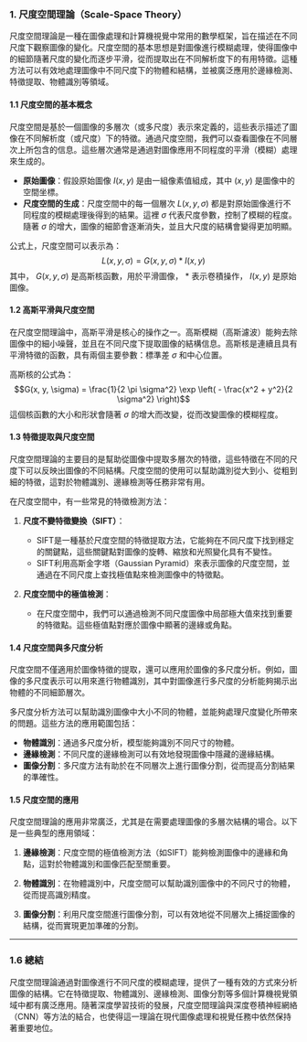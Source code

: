 ### 1. **尺度空間理論（Scale-Space Theory）**

尺度空間理論是一種在圖像處理和計算機視覺中常用的數學框架，旨在描述在不同尺度下觀察圖像的變化。尺度空間的基本思想是對圖像進行模糊處理，使得圖像中的細節隨著尺度的變化而逐步平滑，從而提取出在不同解析度下的有用特徵。這種方法可以有效地處理圖像中不同尺度下的物體和結構，並被廣泛應用於邊緣檢測、特徵提取、物體識別等領域。

#### 1.1 **尺度空間的基本概念**

尺度空間是基於一個圖像的多層次（或多尺度）表示來定義的，這些表示描述了圖像在不同解析度（或尺度）下的特徵。通過尺度空間，我們可以查看圖像在不同層次上所包含的信息。這些層次通常是通過對圖像應用不同程度的平滑（模糊）處理來生成的。

- **原始圖像**：假設原始圖像  $I(x, y)$  是由一組像素值組成，其中  $(x, y)$  是圖像中的空間坐標。
- **尺度空間的生成**：尺度空間中的每一個層次  $L(x, y, \sigma)$  都是對原始圖像進行不同程度的模糊處理後得到的結果。這裡  $\sigma$  代表尺度參數，控制了模糊的程度。隨著  $\sigma$  的增大，圖像的細節會逐漸消失，並且大尺度的結構會變得更加明顯。

公式上，尺度空間可以表示為：
$$L(x, y, \sigma) = G(x, y, \sigma) * I(x, y)$$
其中， $G(x, y, \sigma)$  是高斯核函數，用於平滑圖像， $*$  表示卷積操作， $I(x, y)$  是原始圖像。

#### 1.2 **高斯平滑與尺度空間**

在尺度空間理論中，高斯平滑是核心的操作之一。高斯模糊（高斯濾波）能夠去除圖像中的細小噪聲，並且在不同尺度下提取圖像的結構信息。高斯核是連續且具有平滑特徵的函數，具有兩個主要參數：標準差  $\sigma$  和中心位置。

高斯核的公式為：
$$G(x, y, \sigma) = \frac{1}{2 \pi \sigma^2} \exp \left( - \frac{x^2 + y^2}{2 \sigma^2} \right)$$
這個核函數的大小和形狀會隨著  $\sigma$  的增大而改變，從而改變圖像的模糊程度。

#### 1.3 **特徵提取與尺度空間**

尺度空間理論的主要目的是幫助從圖像中提取多層次的特徵，這些特徵在不同的尺度下可以反映出圖像的不同結構。尺度空間的使用可以幫助識別從大到小、從粗到細的特徵，這對於物體識別、邊緣檢測等任務非常有用。

在尺度空間中，有一些常見的特徵檢測方法：

1. **尺度不變特徵變換（SIFT）**：
   - SIFT是一種基於尺度空間的特徵提取方法，它能夠在不同尺度下找到穩定的關鍵點，這些關鍵點對圖像的旋轉、縮放和光照變化具有不變性。
   - SIFT利用高斯金字塔（Gaussian Pyramid）來表示圖像的尺度空間，並通過在不同尺度上查找極值點來檢測圖像中的特徵點。

2. **尺度空間中的極值檢測**：
   - 在尺度空間中，我們可以通過檢測不同尺度圖像中局部極大值來找到重要的特徵點。這些極值點對應於圖像中顯著的邊緣或角點。

#### 1.4 **尺度空間與多尺度分析**

尺度空間不僅適用於圖像特徵的提取，還可以應用於圖像的多尺度分析。例如，圖像的多尺度表示可以用來進行物體識別，其中對圖像進行多尺度的分析能夠揭示出物體的不同細節層次。

多尺度分析方法可以幫助識別圖像中大小不同的物體，並能夠處理尺度變化所帶來的問題。這些方法的應用範圍包括：

- **物體識別**：通過多尺度分析，模型能夠識別不同尺寸的物體。
- **邊緣檢測**：不同尺度的邊緣檢測可以有效地發現圖像中隱藏的邊緣結構。
- **圖像分割**：多尺度方法有助於在不同層次上進行圖像分割，從而提高分割結果的準確性。

#### 1.5 **尺度空間的應用**

尺度空間理論的應用非常廣泛，尤其是在需要處理圖像的多層次結構的場合。以下是一些典型的應用領域：

1. **邊緣檢測**：尺度空間的極值檢測方法（如SIFT）能夠檢測圖像中的邊緣和角點，這對於物體識別和圖像匹配至關重要。
   
2. **物體識別**：在物體識別中，尺度空間可以幫助識別圖像中的不同尺寸的物體，從而提高識別精度。

3. **圖像分割**：利用尺度空間進行圖像分割，可以有效地從不同層次上捕捉圖像的結構，從而實現更加準確的分割。

---

### 1.6 **總結**

尺度空間理論通過對圖像進行不同尺度的模糊處理，提供了一種有效的方式來分析圖像的結構。它在特徵提取、物體識別、邊緣檢測、圖像分割等多個計算機視覺領域中都有廣泛應用。隨著深度學習技術的發展，尺度空間理論與深度卷積神經網絡（CNN）等方法的結合，也使得這一理論在現代圖像處理和視覺任務中依然保持著重要地位。